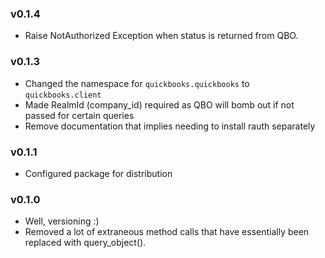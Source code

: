 ###  v0.1.4
* Raise NotAuthorized Exception when status is returned from QBO.

### v0.1.3

* Changed the namespace for `quickbooks.quickbooks` to `quickbooks.client`
* Made RealmId (company_id) required as QBO will bomb out if not passed for certain queries
* Remove documentation that implies needing to install rauth separately

### v0.1.1

* Configured package for distribution

### v0.1.0

* Well, versioning :)
* Removed a lot of extraneous method calls that have essentially been replaced with query_object().
